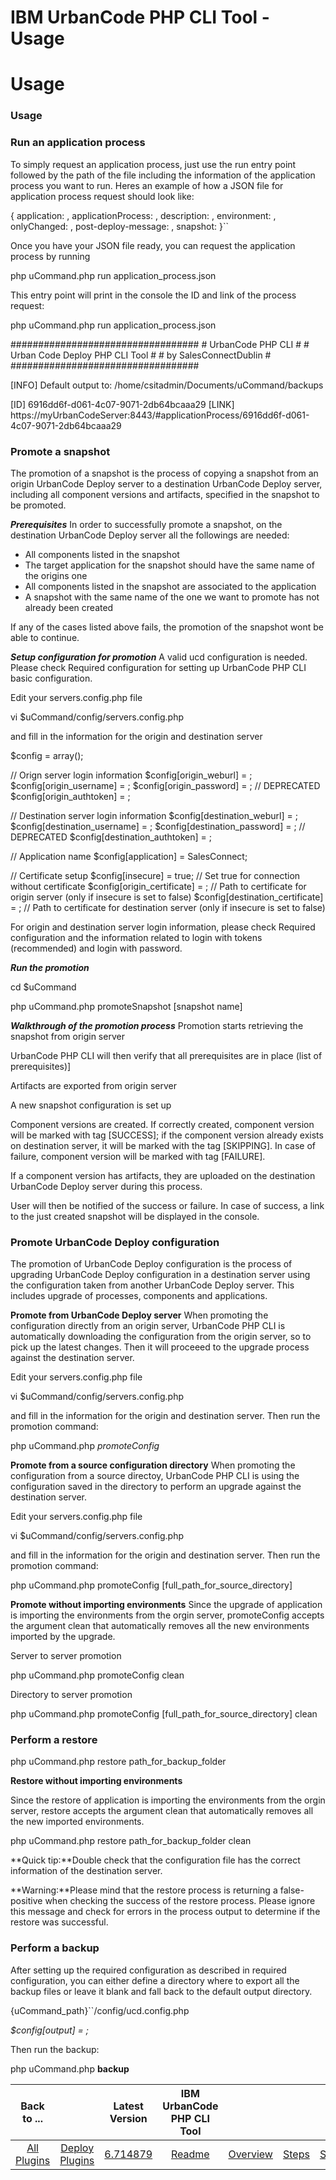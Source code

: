 
IBM UrbanCode PHP CLI Tool - Usage
==================================

# Usage



### Usage




 



### Run an application process




 


To simply request an application process, just use the run entry point followed by the path of the file including the information of the application process you want to run. Heres an example of how a JSON file for application process request should look like:


{ application: , applicationProcess: , description: , environment: , onlyChanged: , post-deploy-message: , snapshot: }``


Once you have your JSON file ready, you can request the application process by running


php uCommand.php run application\_process.json


This entry point will print in the console the ID and link of the process request:


php uCommand.php run application\_process.json


################################## # UrbanCode PHP CLI # # Urban Code Deploy PHP CLI Tool # # by SalesConnectDublin # ##################################


[INFO] Default output to: /home/csitadmin/Documents/uCommand/backups


[ID] 6916dd6f-d061-4c07-9071-2db64bcaaa29 [LINK] https://myUrbanCodeServer:8443/#applicationProcess/6916dd6f-d061-4c07-9071-2db64bcaaa29




### Promote a snapshot




 


The promotion of a snapshot is the process of copying a snapshot from an origin UrbanCode Deploy server to a destination UrbanCode Deploy server, including all component versions and artifacts, specified in the snapshot to be promoted.


***Prerequisites*** In order to successfully promote a snapshot, on the destination UrbanCode Deploy server all the followings are needed:


* All components listed in the snapshot
* The target application for the snapshot should have the same name of the origins one
* All components listed in the snapshot are associated to the application
* A snapshot with the same name of the one we want to promote has not already been created


If any of the cases listed above fails, the promotion of the snapshot wont be able to continue.


***Setup configuration for promotion*** A valid ucd configuration is needed. Please check Required configuration for setting up UrbanCode PHP CLI basic configuration.


Edit your servers.config.php file


vi $uCommand/config/servers.config.php


and fill in the information for the origin and destination server


$config = array();


// Orign server login information $config[origin\_weburl] = ; $config[origin\_username] = ; $config[origin\_password] = ; // DEPRECATED $config[origin\_authtoken] = ;


// Destination server login information $config[destination\_weburl] = ; $config[destination\_username] = ; $config[destination\_password] = ; // DEPRECATED $config[destination\_authtoken] = ;


// Application name $config[application] = SalesConnect;


// Certificate setup $config[insecure] = true; // Set true for connection without certificate $config[origin\_certificate] = ; // Path to certificate for origin server (only if insecure is set to false) $config[destination\_certificate] = ; // Path to certificate for destination server (only if insecure is set to false)


For origin and destination server login information, please check Required configuration and the information related to login with tokens (recommended) and login with password.


***Run the promotion***


cd $uCommand


php uCommand.php promoteSnapshot [snapshot name]


***Walkthrough of the promotion process*** Promotion starts retrieving the snapshot from origin server


UrbanCode PHP CLI will then verify that all prerequisites are in place (list of prerequisites)]


Artifacts are exported from origin server


A new snapshot configuration is set up


Component versions are created. If correctly created, component version will be marked with tag [SUCCESS]; if the component version already exists on destination server, it will be marked with the tag [SKIPPING]. In case of failure, component version will be marked with tag [FAILURE].


If a component version has artifacts, they are uploaded on the destination UrbanCode Deploy server during this process.


User will then be notified of the success or failure. In case of success, a link to the just created snapshot will be displayed in the console.




### Promote UrbanCode Deploy configuration




 


The promotion of UrbanCode Deploy configuration is the process of upgrading UrbanCode Deploy configuration in a destination server using the configuration taken from another UrbanCode Deploy server. This includes upgrade of processes, components and applications.


**Promote from UrbanCode Deploy server** When promoting the configuration directly from an origin server, UrbanCode PHP CLI is automatically downloading the configuration from the origin server, so to pick up the latest changes. Then it will proceeed to the upgrade process against the destination server.


Edit your servers.config.php file


vi $uCommand/config/servers.config.php


and fill in the information for the origin and destination server. Then run the promotion command:


php uCommand.php *promoteConfig*


**Promote from a source configuration directory** When promoting the configuration from a source directoy, UrbanCode PHP CLI is using the configuration saved in the directory to perform an upgrade against the destination server.


Edit your servers.config.php file


vi $uCommand/config/servers.config.php


and fill in the information for the origin and destination server. Then run the promotion command:


php uCommand.php promoteConfig [full\_path\_for\_source\_directory]


**Promote without importing environments** Since the upgrade of application is importing the environments from the orgin server, promoteConfig accepts the argument clean that automatically removes all the new environments imported by the upgrade.


Server to server promotion


php uCommand.php promoteConfig clean


Directory to server promotion


php uCommand.php promoteConfig [full\_path\_for\_source\_directory] clean




### Perform a restore




 


php uCommand.php restore path\_for\_backup\_folder


**Restore without importing environments**


Since the restore of application is importing the environments from the orgin server, restore accepts the argument clean that automatically removes all the new imported environments.


php uCommand.php restore path\_for\_backup\_folder clean


**Quick tip:**Double check that the configuration file has the correct information of the destination server.


**Warning:**Please mind that the restore process is returning a false-positive when checking the success of the restore process. Please ignore this message and check for errors in the process output to determine if the restore was successful.




### Perform a backup




 


After setting up the required configuration as described in required configuration, you can either define a directory where to export all the backup files or leave it blank and fall back to the default output directory.


{uCommand\_path}``/config/ucd.config.php


*$config[output] =* *;*


Then run the backup:


php uCommand.php **backup**




|Back to ...||Latest Version|IBM UrbanCode PHP CLI Tool |||||
| :---: | :---: | :---: | :---: | :---: | :---: | :---: | :---: |
|[All Plugins](../../index.md)|[Deploy Plugins](../README.md)|[6.714879](https://raw.githubusercontent.com/UrbanCode/IBM-UCD-PLUGINS/main/files/PHPCLI/SubversionSourceConfig-6.714879.zip)|[Readme](README.md)|[Overview](overview.md)|[Steps](steps.md)|[Setup](setup.md)|[Downloads](downloads.md)|
